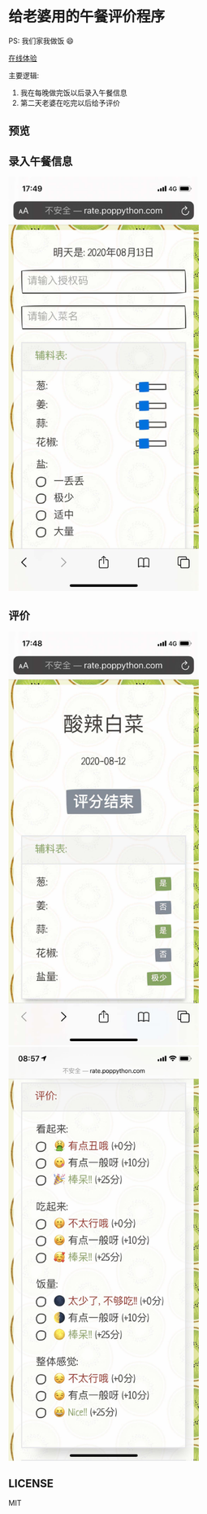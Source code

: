 # 给老婆用的午餐评价程序

PS: 我们家我做饭 😄 

[在线体验](http://rate.poppython.com)

主要逻辑:
1. 我在每晚做完饭以后录入午餐信息
2. 第二天老婆在吃完以后给予评价

## 预览

## 录入午餐信息
<img src="./doc/preview2.jpeg" width="375" />

## 评价
<img src="./doc/preview1.jpeg" width="375" />

<img src="./doc/preview0.jpeg" width="375" />

## LICENSE
MIT
